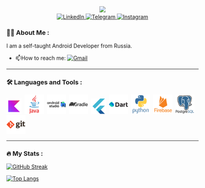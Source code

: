 <div id="header" align="center">
  <img src="https://cdn.dribbble.com/users/2475489/screenshots/10958341/media/1a42f156117294570ccd94f0b79a7395.gif" width="350"/>
</div>

        
<div id="badges" align="center">
  <a href="https://www.linkedin.com/in/alexey-mukovozov-51ab0921a" target="_blank" rel="noopener noreferrer">
    <img src="https://img.shields.io/badge/LinkedIn-blue?style=for-the-badge&logo=linkedin&logoColor=white" alt="LinkedIn"/>
  </a>
  <a href="https://t.me/alexey_oss">
    <img src="https://img.shields.io/badge/Telegram-2CA5E0?style=for-the-badge&logo=telegram&logoColor=white" alt="Telegram"/>
  </a>
    <a href="https://www.instagram.com/alexeyoss">
    <img src="https://img.shields.io/badge/Instagram-E4405F?style=for-the-badge&logo=instagram&logoColor=white" alt="Instagram"/>
  </a>
</div>

### :man_technologist: About Me :
I am a  self-taught Android Developer from Russia.

- :mailbox:How to reach me: [![Gmail](https://img.shields.io/badge/Gmail-D14836?style=for-the-badge&logo=gmail&logoColor=white)](https://mail.google.com/mail/?view=cm&fs=1&to=someone@example.com&su=SUBJECT&body=BODY&bcc=mukovozovo19281@gmail.com)

---

### :hammer_and_wrench: Languages and Tools :
<div>
  <img src="https://github.com/devicons/devicon/blob/master/icons/kotlin/kotlin-original.svg" title="Kotlin" alt="Kotlin" width="40" height="40"/>&nbsp;
  <img src="https://github.com/devicons/devicon/blob/master/icons/java/java-original-wordmark.svg" title="Java" alt="Java" width="50" height="50"/>&nbsp;
  <img src="https://github.com/devicons/devicon/blob/master/icons/androidstudio/androidstudio-original-wordmark.svg" title="Android Studio" alt="Android Studio"  width="50" height="50"/>&nbsp;
  <img src="https://github.com/devicons/devicon/blob/master/icons/gradle/gradle-plain-wordmark.svg" title="Gradle" alt="Gradle"  width="50" height="50"/>&nbsp;
  <img src="https://github.com/devicons/devicon/blob/master/icons/flutter/flutter-original.svg" title="Flutter" alt="Flutter" width="40" height="40"/>&nbsp;
  <img src="https://github.com/devicons/devicon/blob/master/icons/dart/dart-original-wordmark.svg" title="Dart" alt="Dart"  width="50" height="50"/>&nbsp;
  <img src="https://github.com/devicons/devicon/blob/master/icons/python/python-original-wordmark.svg" title="Python" alt="Python"  width="50" height="50"/>&nbsp;
  <img src="https://github.com/devicons/devicon/blob/master/icons/firebase/firebase-plain-wordmark.svg" title="Firebase" alt="Firebase" width="50" height="50"/>&nbsp;
  <img src="https://github.com/devicons/devicon/blob/master/icons/postgresql/postgresql-original-wordmark.svg" title="Postgres"  alt="Postgres" width="50" height="50"/>&nbsp;
  <img src="https://github.com/devicons/devicon/blob/master/icons/git/git-original-wordmark.svg" title="Git" **alt="Git" width="50" height="50"/>
</div>

---

### :fire: My Stats :
[![GitHub Streak](http://github-readme-streak-stats.herokuapp.com?user=alexeyoss&theme=dark&hide_border=true)](https://git.io/streak-stats)

[![Top Langs](https://github-readme-stats.vercel.app/api/top-langs/?username=alexeyoss&layout=compact&theme=vision-friendly-dark)](https://github.com/anuraghazra/github-readme-stats)
